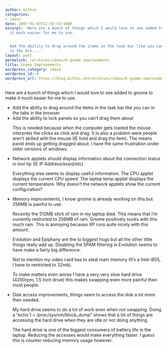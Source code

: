 ```yaml
---
author: mithro
categories:
- ideas
date: 2007-01-03T12:59:53+1000
excerpt: 'Here are a bunch of things which I would love to see added to gnome to make
  it much easier for me to use.


  Add the ability to drag around the items in the task bar like you can in the tabs
  in the bro....'
layout: post
permalink: /archives/ideas/6-gnome-improvements
title: Gnome Improvements
wordpress_category: ideas
wordpress_id: 6
wordpress_url: https://blog.mithis.net/archives/ideas/6-gnome-improvements
---
```


<div >
<p>Here are a bunch of things which I would love to see added to gnome to make it much easier for me to use.</p>
<ul>
<li>Add the ability to drag around the items in the task bar like you can in the tabs in the browser</li>
<li>Add the ability to lock panels so you can’t drag them about
<p>
This is needed because when the computer gets loaded the mouse interprets the clicks as click and drag. It is also a problem were people aren’t skilled with the mouse (IE hold and drag the item). The means panel ends up getting dragged about. I have the same frustration under older versions of windows.</p>
</li>
<li>Network applets should display information about the connection status in tool tip (IE IP Address/essid/etc)
<p>
Everything else seems to display useful information. The CPU applet displays the current CPU speed. The laptop temp applet displays the current temperature. Why doesn’t the network applets show the current configuration? </p>
</li>
<li>Memory improvements, I know gnome is already working on this but 256MB is painful to use.
<p>
Recently the 512MB stick of ram in my laptop died. This means that I’m currently restricted to 256MB of ram. Gnome positively sucks with this much ram.  This is annoying because XP runs quite nicely with this amount.</p>
<p>
Evolution and Epiphany are the to biggest hogs but all the other little things really add up. Disabling the SPAM filtering in Evolution seems to have make a fairly big difference.</p>
<p>
Not to mention my video card has to steal main memory (It’s a Intel i855, I have to restricted to 32mb).  </p>
<p>
To make matters even worse I have a very very slow hard drive (4200rpm, 1.5 Inch drive) this makes swapping even more painful then most people.</p>
</li>
<li> Disk access improvements, things seem to access the disk a lot more then needed.
<p>
My hard drive seems to do a lot of work even when not swapping. Doing a “echo 1 > /proc/sys/vm/block_dump” shows that a lot of things are accessing the hard drive when they are idle or not doing anything.</p>
<p>
The hard drive is one of the biggest consumers of battery life in the laptop. Reducing the accesses would make everything faster. I guess this is counter reducing memory usage however.</p>
</li>
</ul>
</div>